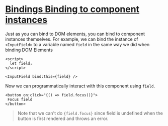 # [Bindings  Binding to component instances](https://svelte.dev/tutorial/component-this)

Just as you can bind to DOM elements, you can bind to component instances themselves. For example, we can bind the instance of `<InputField>` to a variable named `field` in the same way we did when binding DOM Elements

```svelte
<script>
  let field;
</script>

<InputField bind:this={field} />
```

Now we can programmatically interact with this component using `field`.

```svelte
<button on:click="{() => field.focus()}">
 Focus field
</button>
```

> Note that we can't do `{field.focus}` since field is undefined when the button is first rendered and throws an error.
